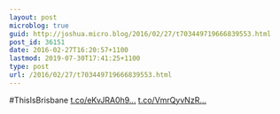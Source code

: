 ```yaml
---
layout: post
microblog: true
guid: http://joshua.micro.blog/2016/02/27/t703449719666839553.html
post_id: 36151
date: 2016-02-27T16:20:57+1100
lastmod: 2019-07-30T17:41:25+1100
type: post
url: /2016/02/27/t703449719666839553.html
---
```

#ThisIsBrisbane [t.co/eKvJRA0h9...](https://t.co/eKvJRA0h9K) [t.co/VmrQyvNzR...](https://t.co/VmrQyvNzR4)

